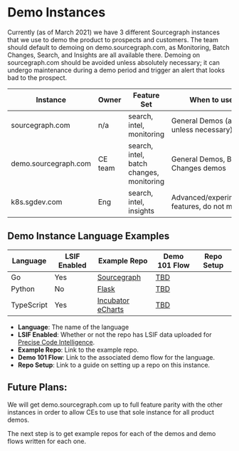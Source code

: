# Demo Instances 
Currently (as of March 2021) we have 3 different Sourcegraph instances that we use to demo the product to prospects and customers. The team should default to demoing on demo.sourcegraph.com, as Monitoring, Batch Changes, Search, and Insights are all available there. Demoing on sourcegraph.com should be avoided unless absolutely necessary; it can undergo maintenance during a demo period and trigger an alert that looks bad to the prospect.


| Instance             | Owner   | Feature Set                              | When to use                                    |
|----------------------|---------|------------------------------------------|------------------------------------------------|
| sourcegraph.com      | n/a     | search, intel, monitoring                | General Demos (avoid unless necessary)         |
| demo.sourcegraph.com | CE team | search, intel, batch changes, monitoring | General Demos, Batch Changes demos             |
| k8s.sgdev.com        | Eng     | search, intel, insights                  | Advanced/experimental features, do not modify. |


## Demo Instance Language Examples
| Language   | LSIF Enabled | Example Repo                                                                                | Demo 101 Flow                  | Repo Setup |
|------------|--------------|---------------------------------------------------------------------------------------------|--------------------------------|------------|
| Go         | Yes          | [Sourcegraph](https://demo.sourcegraph.com/github.com/sourcegraph/sourcegraph)              | [TBD](https://sourcegraph.com) |            |
| Python     | No           | [Flask](https://demo.sourcegraph.com/github.com/mcmillennick/flask)                         | [TBD](https://sourcegraph.com) |            |
| TypeScript | Yes          | [Incubator eCharts](https://demo.sourcegraph.com/github.com/mcmillennick/incubator-echarts) | [TBD](https://sourcegraph.com) |            |

- **Language**: The name of the language
- **LSIF Enabled**: Whether or not the repo has LSIF data uploaded for [Precise Code Intelligence](https://docs.sourcegraph.com/code_intelligence/explanations/precise_code_intelligence).
- **Example Repo**: Link to the example repo.
- **Demo 101 Flow**: Link to the associated demo flow for the language.
- **Repo Setup**: Link to a guide on setting up a repo on this instance.


## Future Plans:
We will get demo.sourcegraph.com up to full feature parity with the other instances in order to allow CEs to use that sole instance for all product demos.

The next step is to get example repos for each of the demos and demo flows written for each one. 
